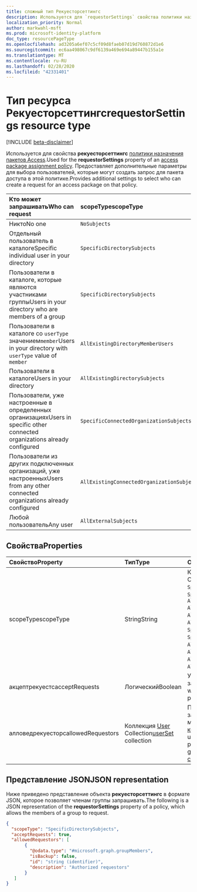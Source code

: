 ```yaml
---
title: сложный тип Рекуесторсеттингс
description: Используется для `requestorSettings` свойства политики назначения пакетов Access. Предоставляет дополнительные параметры для выбора пользователей, которые могут создавать запросы.
localization_priority: Normal
author: markwahl-msft
ms.prod: microsoft-identity-platform
doc_type: resourcePageType
ms.openlocfilehash: ad3205a6ef07c5cf09d8faeb07d19d760872d1e6
ms.sourcegitcommit: ec6aa498067c9df6139a469e694a89447b155a1e
ms.translationtype: MT
ms.contentlocale: ru-RU
ms.lasthandoff: 02/28/2020
ms.locfileid: "42331401"
---
```

# <a name="requestorsettings-resource-type"></a><span data-ttu-id="1317e-104">Тип ресурса Рекуесторсеттингс</span><span class="sxs-lookup"><span data-stu-id="1317e-104">requestorSettings resource type</span></span>

[!INCLUDE [beta-disclaimer](../../includes/beta-disclaimer.md)]

<span data-ttu-id="1317e-105">Используется для свойства **рекуесторсеттингс** [политики назначения пакетов Access](accesspackageassignmentpolicy.md).</span><span class="sxs-lookup"><span data-stu-id="1317e-105">Used for the **requestorSettings** property of an [access package assignment policy](accesspackageassignmentpolicy.md).</span></span> <span data-ttu-id="1317e-106">Предоставляет дополнительные параметры для выбора пользователей, которые могут создать запрос для пакета доступа в этой политике.</span><span class="sxs-lookup"><span data-stu-id="1317e-106">Provides additional settings to select who can create a request for an access package on that policy.</span></span>

| <span data-ttu-id="1317e-107">Кто может запрашивать</span><span class="sxs-lookup"><span data-stu-id="1317e-107">Who can request</span></span> | <span data-ttu-id="1317e-108">scopeType</span><span class="sxs-lookup"><span data-stu-id="1317e-108">scopeType</span></span> | <span data-ttu-id="1317e-109">Коллекция Алловедрекуесторс</span><span class="sxs-lookup"><span data-stu-id="1317e-109">allowedRequestors collection</span></span>|
|:----------------|:----------|:------------------|
|<span data-ttu-id="1317e-110">Никто</span><span class="sxs-lookup"><span data-stu-id="1317e-110">No one</span></span>|`NoSubjects`|<span data-ttu-id="1317e-111">пустой массив</span><span class="sxs-lookup"><span data-stu-id="1317e-111">empty array</span></span>|
|<span data-ttu-id="1317e-112">Отдельный пользователь в каталоге</span><span class="sxs-lookup"><span data-stu-id="1317e-112">Specific individual user in your directory</span></span>|`SpecificDirectorySubjects`|[<span data-ttu-id="1317e-113">SingleUser.</span><span class="sxs-lookup"><span data-stu-id="1317e-113">singleUser</span></span>](singleuser.md)|
|<span data-ttu-id="1317e-114">Пользователи в каталоге, которые являются участниками группы</span><span class="sxs-lookup"><span data-stu-id="1317e-114">Users in your directory who are members of a group</span></span>|`SpecificDirectorySubjects`|[<span data-ttu-id="1317e-115">граупмемберс</span><span class="sxs-lookup"><span data-stu-id="1317e-115">groupMembers</span></span>](groupmembers.md)|
|<span data-ttu-id="1317e-116">Пользователи в каталоге со `userType` значением`member`</span><span class="sxs-lookup"><span data-stu-id="1317e-116">Users in your directory with `userType` value of `member`</span></span>|`AllExistingDirectoryMemberUsers`|<span data-ttu-id="1317e-117">пустой массив</span><span class="sxs-lookup"><span data-stu-id="1317e-117">empty array</span></span>|
|<span data-ttu-id="1317e-118">Пользователи в каталоге</span><span class="sxs-lookup"><span data-stu-id="1317e-118">Users in your directory</span></span>|`AllExistingDirectorySubjects`|<span data-ttu-id="1317e-119">пустой массив</span><span class="sxs-lookup"><span data-stu-id="1317e-119">empty array</span></span>|
|<span data-ttu-id="1317e-120">Пользователи, уже настроенные в определенных организациях</span><span class="sxs-lookup"><span data-stu-id="1317e-120">Users in specific other connected organizations already configured</span></span>|`SpecificConnectedOrganizationSubjects`|[<span data-ttu-id="1317e-121">коннектедорганизатионмемберс</span><span class="sxs-lookup"><span data-stu-id="1317e-121">connectedOrganizationMembers</span></span>](connectedorganizationmembers.md)|
|<span data-ttu-id="1317e-122">Пользователи из других подключенных организаций, уже настроенных</span><span class="sxs-lookup"><span data-stu-id="1317e-122">Users from any other connected organizations already configured</span></span>|`AllExistingConnectedOrganizationSubjects`|<span data-ttu-id="1317e-123">пустой массив</span><span class="sxs-lookup"><span data-stu-id="1317e-123">empty array</span></span>|
|<span data-ttu-id="1317e-124">Любой пользователь</span><span class="sxs-lookup"><span data-stu-id="1317e-124">Any user</span></span>|`AllExternalSubjects`|<span data-ttu-id="1317e-125">пустой массив</span><span class="sxs-lookup"><span data-stu-id="1317e-125">empty array</span></span>|

## <a name="properties"></a><span data-ttu-id="1317e-126">Свойства</span><span class="sxs-lookup"><span data-stu-id="1317e-126">Properties</span></span>

| <span data-ttu-id="1317e-127">Свойство</span><span class="sxs-lookup"><span data-stu-id="1317e-127">Property</span></span>                     | <span data-ttu-id="1317e-128">Тип</span><span class="sxs-lookup"><span data-stu-id="1317e-128">Type</span></span>                      | <span data-ttu-id="1317e-129">Описание</span><span class="sxs-lookup"><span data-stu-id="1317e-129">Description</span></span> |
| :--------------------------- | :------------------------ | :---------- |
| <span data-ttu-id="1317e-130">scopeType</span><span class="sxs-lookup"><span data-stu-id="1317e-130">scopeType</span></span> |<span data-ttu-id="1317e-131">String</span><span class="sxs-lookup"><span data-stu-id="1317e-131">String</span></span> |<span data-ttu-id="1317e-132">Кто может запрашивать.</span><span class="sxs-lookup"><span data-stu-id="1317e-132">Who can request.</span></span> <span data-ttu-id="1317e-133">Один из `NoSubjects`, `SpecificDirectorySubjects`, `SpecificConnectedOrganizationSubjects`, `AllExistingConnectedOrganizationSubjects` `AllExistingDirectoryMemberUsers`,, `AllExistingDirectorySubjects` или `AllExternalSubjects`.</span><span class="sxs-lookup"><span data-stu-id="1317e-133">One of `NoSubjects`, `SpecificDirectorySubjects`, `SpecificConnectedOrganizationSubjects`, `AllExistingConnectedOrganizationSubjects`, `AllExistingDirectoryMemberUsers`, `AllExistingDirectorySubjects` or `AllExternalSubjects`.</span></span>  |
| <span data-ttu-id="1317e-134">акцептрекуестс</span><span class="sxs-lookup"><span data-stu-id="1317e-134">acceptRequests</span></span> | <span data-ttu-id="1317e-135">Логический</span><span class="sxs-lookup"><span data-stu-id="1317e-135">Boolean</span></span> | <span data-ttu-id="1317e-136">Указывает, принимаются ли новые запросы для этой политики.</span><span class="sxs-lookup"><span data-stu-id="1317e-136">Indicates whether new requests are accepted on this policy.</span></span> |
| <span data-ttu-id="1317e-137">алловедрекуесторс</span><span class="sxs-lookup"><span data-stu-id="1317e-137">allowedRequestors</span></span> | <span data-ttu-id="1317e-138">Коллекция [User](userset.md) Collection</span><span class="sxs-lookup"><span data-stu-id="1317e-138">[userSet](userset.md) collection</span></span>| <span data-ttu-id="1317e-139">Пользователи, которым разрешено запрашивать эту политику, которая может быть [SingleUser.](singleuser.md), [граупмемберс](groupmembers.md)и [коннектедорганизатионмемберс](connectedorganizationmembers.md).</span><span class="sxs-lookup"><span data-stu-id="1317e-139">The users who are allowed to request on this policy, which can be [singleUser](singleuser.md), [groupMembers](groupmembers.md), and [connectedOrganizationMembers](connectedorganizationmembers.md).</span></span> |

## <a name="json-representation"></a><span data-ttu-id="1317e-140">Представление JSON</span><span class="sxs-lookup"><span data-stu-id="1317e-140">JSON representation</span></span>


<span data-ttu-id="1317e-141">Ниже приведено представление объекта **рекуесторсеттингс** в формате JSON, которое позволяет членам группы запрашивать.</span><span class="sxs-lookup"><span data-stu-id="1317e-141">The following is a JSON representation of the **requestorSettings** property of a policy, which allows the members of a group to request.</span></span>

<!-- {
  "blockType": "resource",
  "optionalProperties": [

  ],
  "@odata.type": "microsoft.graph.requestorSettings",
  "baseType": ""
}-->

```json
{
  "scopeType": "SpecificDirectorySubjects",
  "acceptRequests": true,
  "allowedRequestors": [
       {
         "@odata.type": "#microsoft.graph.groupMembers",
         "isBackup": false,
         "id": "string (identifier)",
         "description": "Authorized requestors"
       }
   ]
}
```


<!-- uuid: 16cd6b66-4b1a-43a1-adaf-3a886856ed98
2019-02-04 14:57:30 UTC -->
<!-- {
  "type": "#page.annotation",
  "description": "requestorSettings complex type",
  "keywords": "",
  "section": "documentation",
  "tocPath": ""
}-->
